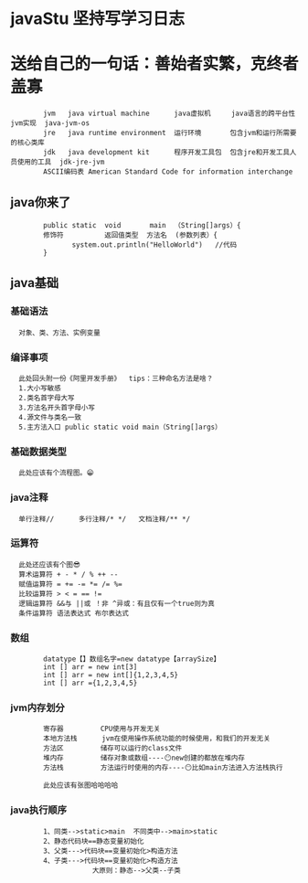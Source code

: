 # javaStu 坚持写学习日志
# 送给自己的一句话：善始者实繁，克终者盖寡
            jvm   java virtual machine      java虚拟机     java语言的跨平台性   jvm实现  java-jvm-os
            jre   java runtime environment  运行环境       包含jvm和运行所需要的核心类库
            jdk   java development kit      程序开发工具包  包含jre和开发工具人员使用的工具  jdk-jre-jvm
            ASCII编码表 American Standard Code for information interchange
 ## java你来了
            public static  void       main  （String[]args）{
            修饰符          返回值类型  方法名  (参数列表）{
                   system.out.println("HelloWorld")   //代码
            }
## java基础
### 基础语法
      对象、类、方法、实例变量
### 编译事项
      此处回头附一份《阿里开发手册》  tips：三种命名方法是啥？
      1.大小写敏感
      2.类名首字母大写
      3.方法名开头首字母小写
      4.源文件与类名一致
      5.主方法入口 public static void main（String[]args）
### 基础数据类型
      此处应该有个流程图。😁
### java注释
      单行注释//      多行注释/* */   文档注释/** */
### 运算符
      此处还应该有个图😎
      算术运算符 + - * / % ++ --
      赋值运算符 = += -= *= /= %=
      比较运算符 > < = == !=
      逻辑运算符 &&与 ||或 ！非 ^异或：有且仅有一个true则为真
      条件运算符 语法表达式 布尔表达式
### 数组
            datatype【】数组名字=new datatype【arraySize】
            int [] arr = new int[3]
            int [] arr = new int[]{1,2,3,4,5}
            int [] arr ={1,2,3,4,5}
            
### jvm内存划分
            寄存器         CPU使用与开发无关
            本地方法栈      jvm在使用操作系统功能的时候使用，和我们的开发无关
            方法区         储存可以运行的class文件
            堆内存         储存对象或数组----😶new创建的都放在堆内存
            方法栈         方法运行时使用的内存----😶比如main方法进入方法栈执行
            
            此处应该有张图哈哈哈哈
### java执行顺序
            1、同类-->static>main  不同类中-->main>static
            2、静态代码块==静态变量初始化
            3、父类--->代码块==变量初始化>构造方法
            4、子类--->代码块==变量初始化>构造方法
                        大原则：静态-->父类--子类
            
            
           
